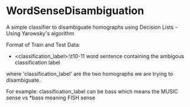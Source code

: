 # WordSenseDisambiguation
A simple classifier to disambiguate homographs using Decision Lists - Using Yarowsky's algorithm


Format of Train and Test Data:


- <classification_label>:\t10-11 word sentence containing the ambigous classification label

where 'classification_label' are the two homographs we are trying to disambiguate.

For example: classification_label can be bass which means the MUSIC sense vs \*bass meaning FISH sense
